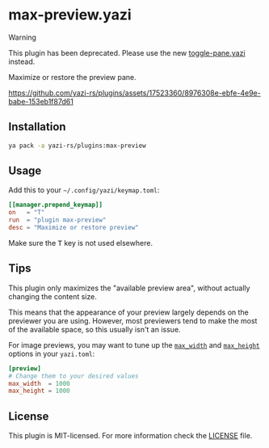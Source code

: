 # max-preview.yazi

> [!WARNING]
> This plugin has been deprecated. Please use the new [toggle-pane.yazi](../toggle-pane.yazi) instead.

Maximize or restore the preview pane.

https://github.com/yazi-rs/plugins/assets/17523360/8976308e-ebfe-4e9e-babe-153eb1f87d61

## Installation

```sh
ya pack -a yazi-rs/plugins:max-preview
```

## Usage

Add this to your `~/.config/yazi/keymap.toml`:

```toml
[[manager.prepend_keymap]]
on   = "T"
run  = "plugin max-preview"
desc = "Maximize or restore preview"
```

Make sure the <kbd>T</kbd> key is not used elsewhere.

## Tips

This plugin only maximizes the "available preview area", without actually changing the content size.

This means that the appearance of your preview largely depends on the previewer you are using.
However, most previewers tend to make the most of the available space, so this usually isn't an issue.

For image previews, you may want to tune up the [`max_width`][max-width] and [`max_height`][max-height] options in your `yazi.toml`:

```toml
[preview]
# Change them to your desired values
max_width  = 1000
max_height = 1000
```

[max-width]: https://yazi-rs.github.io/docs/configuration/yazi/#preview.max_width
[max-height]: https://yazi-rs.github.io/docs/configuration/yazi/#preview.max_height

## License

This plugin is MIT-licensed. For more information check the [LICENSE](LICENSE) file.
